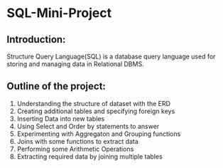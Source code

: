 # SQL-Mini-Project

## Introduction: 
Structure Query Language(SQL) is a database query language used for storing and managing data in Relational DBMS.

## Outline of the project:
1. Understanding the structure of dataset with the ERD
2. Creating additional tables and specifying foreign keys
3. Inserting Data into new tables
4. Using Select and Order by statements to answer
5. Experimenting with Aggregaton and Grouping functions
6. Joins with some functions to extract data
7. Performing some Arithmetic Operations
8. Extracting required data by joining multiple tables 
